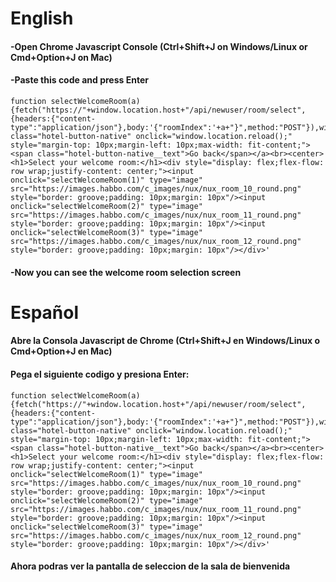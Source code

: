 # English
#### -Open Chrome Javascript Console (Ctrl+Shift+J on Windows/Linux or Cmd+Option+J on Mac)
#### -Paste this code and press Enter
```
function selectWelcomeRoom(a){fetch("https://"+window.location.host+"/api/newuser/room/select",{headers:{"content-type":"application/json"},body:'{"roomIndex":'+a+"}",method:"POST"}),window.location.reload()}document.body.innerHTML='<a class="hotel-button-native" onclick="window.location.reload();" style="margin-top: 10px;margin-left: 10px;max-width: fit-content;"><span class="hotel-button-native__text">Go back</span></a><br><center><h1>Select your welcome room:</h1><div style="display: flex;flex-flow: row wrap;justify-content: center;"><input onclick="selectWelcomeRoom(1)" type="image" src="https://images.habbo.com/c_images/nux/nux_room_10_round.png" style="border: groove;padding: 10px;margin: 10px"/><input onclick="selectWelcomeRoom(2)" type="image" src="https://images.habbo.com/c_images/nux/nux_room_11_round.png" style="border: groove;padding: 10px;margin: 10px"/><input onclick="selectWelcomeRoom(3)" type="image" src="https://images.habbo.com/c_images/nux/nux_room_12_round.png" style="border: groove;padding: 10px;margin: 10px"/></div>'
```
#### -Now you can see the welcome room selection screen
#
# Español
#### Abre la Consola Javascript de Chrome (Ctrl+Shift+J en Windows/Linux o Cmd+Option+J en Mac)
#### Pega el siguiente codigo y presiona Enter:
```
function selectWelcomeRoom(a){fetch("https://"+window.location.host+"/api/newuser/room/select",{headers:{"content-type":"application/json"},body:'{"roomIndex":'+a+"}",method:"POST"}),window.location.reload()}document.body.innerHTML='<a class="hotel-button-native" onclick="window.location.reload();" style="margin-top: 10px;margin-left: 10px;max-width: fit-content;"><span class="hotel-button-native__text">Go back</span></a><br><center><h1>Select your welcome room:</h1><div style="display: flex;flex-flow: row wrap;justify-content: center;"><input onclick="selectWelcomeRoom(1)" type="image" src="https://images.habbo.com/c_images/nux/nux_room_10_round.png" style="border: groove;padding: 10px;margin: 10px"/><input onclick="selectWelcomeRoom(2)" type="image" src="https://images.habbo.com/c_images/nux/nux_room_11_round.png" style="border: groove;padding: 10px;margin: 10px"/><input onclick="selectWelcomeRoom(3)" type="image" src="https://images.habbo.com/c_images/nux/nux_room_12_round.png" style="border: groove;padding: 10px;margin: 10px"/></div>'
```
#### Ahora podras ver la pantalla de seleccion de la sala de bienvenida

